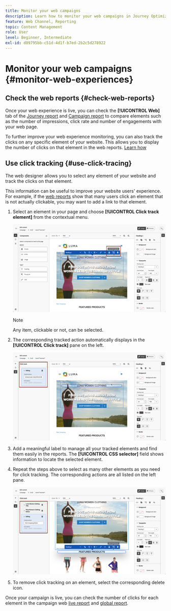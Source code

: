 ```yaml
---
title: Monitor your web campaigns
description: Learn how to monitor your web campaigns in Journey Optimizer
feature: Web Channel, Reporting
topic: Content Management
role: User
level: Beginner, Intermediate
exl-id: d89795bb-c51d-4d1f-b7ed-2b2c5d278922
---
```

# Monitor your web campaigns {#monitor-web-experiences}

## Check the web reports {#check-web-reports}

Once your web experience is live, you can check the **[!UICONTROL Web]** tab of the  [Journey report](../reports/journey-global-report-cja.md#web-cja) and [Campaign report](../reports/campaign-global-report-cja.md#web) to compare elements such as the number of impressions, click rate and number of engagements with your web page.

<!--You can check the **[!UICONTROL Web]** tab of the campaign reports. Learn more on the campaign web [live report](../reports/campaign-live-report.md#web-tab) and [global report](../reports/campaign-global-report.md#web-tab).-->

To further improve your web experience monitoring, you can also track the clicks on any specific element of your website. This allows you to display the number of clicks on that element in the web reports. [Learn how](#use-click-tracing)

## Use click tracking {#use-click-tracing}

The web designer allows you to select any element of your website and track the clicks on that element.

 This information can be useful to improve your website users' experience. For example, if the [web reports](../reports/campaign-global-report.md#web-tab) show that many users click an element that is not actually clickable, you may want to add a link to that element.

1. Select an element in your page and choose **[!UICONTROL Click track element]** from the contextual menu.

    ![](assets/web-designer-click-track.png)
    
    >[!NOTE]
    >
    >Any item, clickable or not, can be selected.

1. The corresponding tracked action automatically displays in the **[!UICONTROL Click track]** pane on the left. 

    ![](assets/web-designer-click-track-pane.png)

1. Add a meaningful label to manage all your tracked elements and find them easily in the reports. The **[!UICONTROL CSS selector]** field shows information to locate the selected element.

1. Repeat the steps above to select as many other elements as you need for click tracking. The corresponding actions are all listed on the left pane.

    ![](assets/web-designer-click-tracking-actions.png)

1. To remove click tracking on an element, select the corresponding delete icon.

Once your campaign is live, you can check the number of clicks for each element in the campaign web [live report](../reports/campaign-live-report.md#web-tab) and [global report](../reports/campaign-global-report.md#web-tab).
